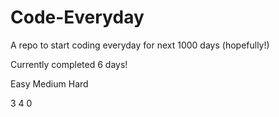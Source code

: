 # Code-Everyday

A repo to start coding everyday for next 1000 days (hopefully!)

Currently completed 6 days!

Easy			Medium		Hard

3			4			0
